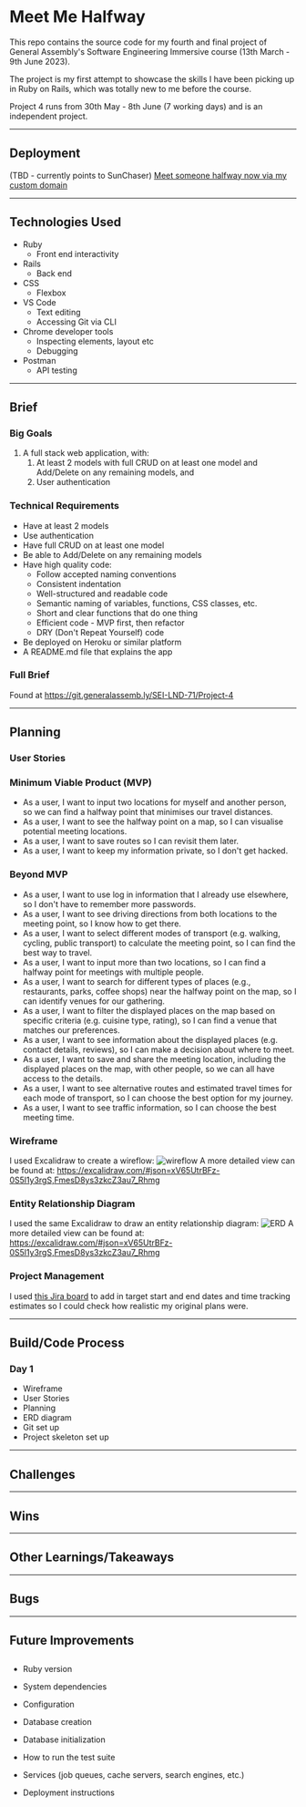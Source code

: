 # Meet Me Halfway

This repo contains the source code for my fourth and final project of General Assembly's Software Engineering Immersive course (13th March - 9th June 2023). 

The project is my first attempt to showcase the skills I have been picking up in Ruby on Rails, which was totally new to me before the course.

Project 4 runs from 30th May - 8th June (7 working days) and is an independent project.

___

## Deployment

(TBD - currently points to SunChaser)
[Meet someone halfway now via my custom domain](http://louisejones94.co.uk)

___
## Technologies Used


- Ruby
    - Front end interactivity
- Rails
    - Back end 
- CSS
    - Flexbox
- VS Code
    - Text editing
    - Accessing Git via CLI
- Chrome developer tools
    - Inspecting elements, layout etc
    - Debugging
- Postman
    - API testing


___
## Brief

### Big Goals

1. A full stack web application, with:
    1. At least 2 models with full CRUD on at least one model and Add/Delete on any remaining models, and
    1. User authentication

### Technical Requirements

- Have at least 2 models
- Use authentication
- Have full CRUD on at least one model
- Be able to Add/Delete on any remaining models
- Have high quality code:
    - Follow accepted naming conventions
    - Consistent indentation
    - Well-structured and readable code
    - Semantic naming of variables, functions, CSS classes, etc.
    - Short and clear functions that do one thing
    - Efficient code - MVP first, then refactor
    - DRY (Don't Repeat Yourself) code
- Be deployed on Heroku or similar platform
- A README.md file that explains the app

### Full Brief

Found at https://git.generalassemb.ly/SEI-LND-71/Project-4


___
## Planning

### User Stories

### Minimum Viable Product (MVP)

- As a user, I want to input two locations for myself and another person, so we can find a halfway point that minimises our travel distances.
- As a user, I want to see the halfway point on a map, so I can visualise potential meeting locations.
- As a user, I want to save routes so I can revisit them later.
- As a user, I want to keep my information private, so I don't get hacked.

### Beyond MVP

- As a user, I want to use log in information that I already use elsewhere, so I don't have to remember more passwords.
- As a user, I want to see driving directions from both locations to the meeting point, so I know how to get there.
- As a user, I want to select different modes of transport (e.g. walking, cycling, public transport) to calculate the meeting point, so I can find the best way to travel.
- As a user, I want to input more than two locations, so I can find a halfway point for meetings with multiple people.
- As a user, I want to search for different types of places (e.g., restaurants, parks, coffee shops) near the halfway point on the map, so I can identify venues for our gathering.
- As a user, I want to filter the displayed places on the map based on specific criteria (e.g. cuisine type, rating), so I can find a venue that matches our preferences.
- As a user, I want to see information about the displayed places (e.g. contact details, reviews), so I can make a decision about where to meet.
- As a user, I want to save and share the meeting location, including the displayed places on the map, with other people, so we can all have access to the details.
- As a user, I want to see alternative routes and estimated travel times for each mode of transport, so I can choose the best option for my journey.
- As a user, I want to see traffic information, so I can choose the best meeting time.



### Wireframe

I used Excalidraw to create a wireflow: ![wireflow](./app/assets/images/wireflow.png)
A more detailed view can be found at: https://excalidraw.com/#json=xV65UtrBFz-0S5l1y3rgS,FmesD8ys3zkcZ3au7_Rhmg

### Entity Relationship Diagram

I used the same Excalidraw to draw an entity relationship diagram: ![ERD](./app/assets/images/ERD.png)
A more detailed view can be found at: https://excalidraw.com/#json=xV65UtrBFz-0S5l1y3rgS,FmesD8ys3zkcZ3au7_Rhmg

### Project Management
I used [this Jira board](https://louisejones.atlassian.net/jira/software/c/projects/MMHW/boards/1) to add in target start and end dates and time tracking estimates so I could check how realistic my original plans were.

___
## Build/Code Process

### Day 1

- Wireframe
- User Stories
- Planning
- ERD diagram
- Git set up
- Project skeleton set up

___
## Challenges

___
## Wins


___
## Other Learnings/Takeaways


___
## Bugs


___
## Future Improvements



## 
* Ruby version

* System dependencies

* Configuration

* Database creation

* Database initialization

* How to run the test suite

* Services (job queues, cache servers, search engines, etc.)

* Deployment instructions



